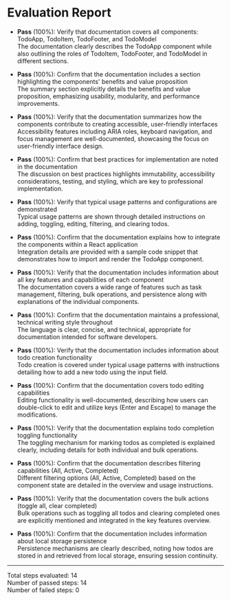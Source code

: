# Evaluation Report

- **Pass** (100%): Verify that documentation covers all components: TodoApp, TodoItem, TodoFooter, and TodoModel  
  The documentation clearly describes the TodoApp component while also outlining the roles of TodoItem, TodoFooter, and TodoModel in different sections.

- **Pass** (100%): Confirm that the documentation includes a section highlighting the components' benefits and value proposition  
  The summary section explicitly details the benefits and value proposition, emphasizing usability, modularity, and performance improvements.

- **Pass** (100%): Verify that the documentation summarizes how the components contribute to creating accessible, user-friendly interfaces  
  Accessibility features including ARIA roles, keyboard navigation, and focus management are well-documented, showcasing the focus on user-friendly interface design.

- **Pass** (100%): Confirm that best practices for implementation are noted in the documentation  
  The discussion on best practices highlights immutability, accessibility considerations, testing, and styling, which are key to professional implementation.

- **Pass** (100%): Verify that typical usage patterns and configurations are demonstrated  
  Typical usage patterns are shown through detailed instructions on adding, toggling, editing, filtering, and clearing todos.

- **Pass** (100%): Confirm that the documentation explains how to integrate the components within a React application  
  Integration details are provided with a sample code snippet that demonstrates how to import and render the TodoApp component.

- **Pass** (100%): Verify that the documentation includes information about all key features and capabilities of each component  
  The documentation covers a wide range of features such as task management, filtering, bulk operations, and persistence along with explanations of the individual components.

- **Pass** (100%): Confirm that the documentation maintains a professional, technical writing style throughout  
  The language is clear, concise, and technical, appropriate for documentation intended for software developers.

- **Pass** (100%): Verify that the documentation includes information about todo creation functionality  
  Todo creation is covered under typical usage patterns with instructions detailing how to add a new todo using the input field.

- **Pass** (100%): Confirm that the documentation covers todo editing capabilities  
  Editing functionality is well-documented, describing how users can double-click to edit and utilize keys (Enter and Escape) to manage the modifications.

- **Pass** (100%): Verify that the documentation explains todo completion toggling functionality  
  The toggling mechanism for marking todos as completed is explained clearly, including details for both individual and bulk operations.

- **Pass** (100%): Confirm that the documentation describes filtering capabilities (All, Active, Completed)  
  Different filtering options (All, Active, Completed) based on the component state are detailed in the overview and usage instructions.

- **Pass** (100%): Verify that the documentation covers the bulk actions (toggle all, clear completed)  
  Bulk operations such as toggling all todos and clearing completed ones are explicitly mentioned and integrated in the key features overview.

- **Pass** (100%): Confirm that the documentation includes information about local storage persistence  
  Persistence mechanisms are clearly described, noting how todos are stored in and retrieved from local storage, ensuring session continuity.

---

Total steps evaluated: 14  
Number of passed steps: 14  
Number of failed steps: 0